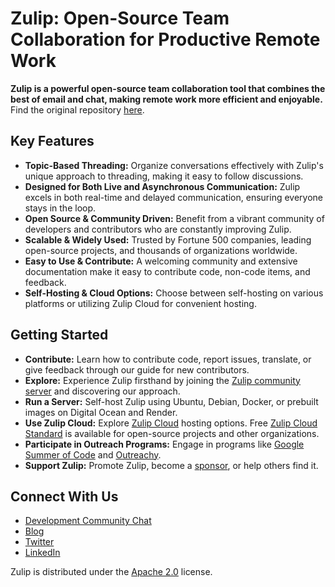 # Zulip: Open-Source Team Collaboration for Productive Remote Work

**Zulip is a powerful open-source team collaboration tool that combines the best of email and chat, making remote work more efficient and enjoyable.** Find the original repository [here](https://github.com/zulip/zulip).

## Key Features

*   **Topic-Based Threading:** Organize conversations effectively with Zulip's unique approach to threading, making it easy to follow discussions.
*   **Designed for Both Live and Asynchronous Communication:**  Zulip excels in both real-time and delayed communication, ensuring everyone stays in the loop.
*   **Open Source & Community Driven:** Benefit from a vibrant community of developers and contributors who are constantly improving Zulip.
*   **Scalable & Widely Used:** Trusted by Fortune 500 companies, leading open-source projects, and thousands of organizations worldwide.
*   **Easy to Use & Contribute:** A welcoming community and extensive documentation make it easy to contribute code, non-code items, and feedback.
*   **Self-Hosting & Cloud Options:** Choose between self-hosting on various platforms or utilizing Zulip Cloud for convenient hosting.

## Getting Started

*   **Contribute:** Learn how to contribute code, report issues, translate, or give feedback through our guide for new contributors.
*   **Explore:** Experience Zulip firsthand by joining the [Zulip community server](https://zulip.com/development-community/) and discovering our approach.
*   **Run a Server:** Self-host Zulip using Ubuntu, Debian, Docker, or prebuilt images on Digital Ocean and Render.
*   **Use Zulip Cloud:** Explore [Zulip Cloud](https://zulip.com/plans/) hosting options. Free [Zulip Cloud Standard](https://zulip.com/plans/) is available for open-source projects and other organizations.
*   **Participate in Outreach Programs:** Engage in programs like [Google Summer of Code](https://developers.google.com/open-source/gsoc/) and [Outreachy](https://www.outreachy.org/).
*   **Support Zulip:** Promote Zulip, become a [sponsor](https://github.com/sponsors/zulip), or help others find it.

## Connect With Us

*   [Development Community Chat](https://zulip.com/development-community/)
*   [Blog](https://blog.zulip.org/)
*   [Twitter](https://twitter.com/zulip)
*   [LinkedIn](https://www.linkedin.com/company/zulip-project/)

Zulip is distributed under the [Apache 2.0](https://github.com/zulip/zulip/blob/main/LICENSE) license.